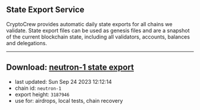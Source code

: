 ## State Export Service
CryptoCrew provides automatic daily state exports for all chains we validate. State export files can be used as genesis files and are a snapshot of the current blockchain state, including all validators, accounts, balances and delegations.

---
**Download: [neutron-1 state export](https://dl.ccvalidators.com/SERVICE/neutron/neutron-1_export_3187946.json)**
---

- last updated: Sun Sep 24 2023 12:12:14
- chain id: `neutron-1`
- export height: `3187946`
- use for: airdrops, local tests, chain recovery
